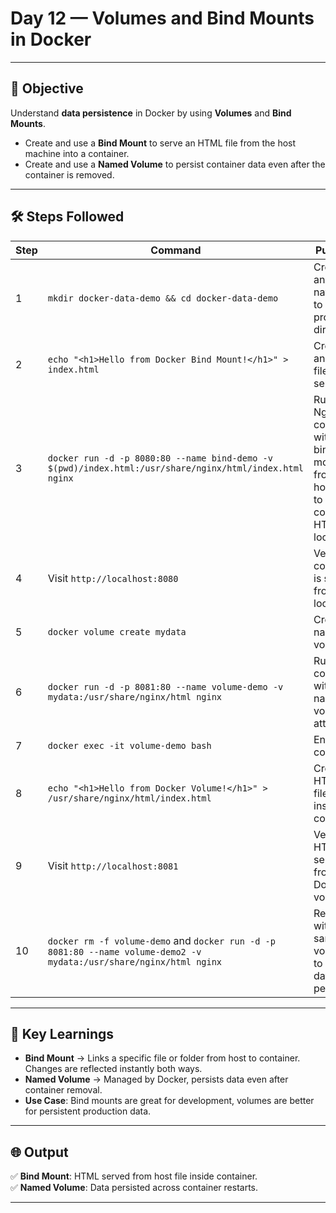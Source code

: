 # Day 12 — Volumes and Bind Mounts in Docker

---

## 🎯 Objective

Understand **data persistence** in Docker by using **Volumes** and **Bind Mounts**.  
- Create and use a **Bind Mount** to serve an HTML file from the host machine into a container.  
- Create and use a **Named Volume** to persist container data even after the container is removed.  

---

## 🛠️ Steps Followed

| Step | Command | Purpose |
|------|---------|---------|
| 1 | `mkdir docker-data-demo && cd docker-data-demo` | Create and navigate to project directory |
| 2 | `echo "<h1>Hello from Docker Bind Mount!</h1>" > index.html` | Create an HTML file to serve |
| 3 | `docker run -d -p 8080:80 --name bind-demo -v $(pwd)/index.html:/usr/share/nginx/html/index.html nginx` | Run an Nginx container with a bind mount from host file to container HTML location |
| 4 | Visit `http://localhost:8080` | Verify content is served from local file |
| 5 | `docker volume create mydata` | Create a named volume |
| 6 | `docker run -d -p 8081:80 --name volume-demo -v mydata:/usr/share/nginx/html nginx` | Run container with named volume attached |
| 7 | `docker exec -it volume-demo bash` | Enter the container |
| 8 | `echo "<h1>Hello from Docker Volume!</h1>" > /usr/share/nginx/html/index.html` | Create HTML file inside container |
| 9 | Visit `http://localhost:8081` | Verify HTML served from Docker volume |
| 10 | `docker rm -f volume-demo` and `docker run -d -p 8081:80 --name volume-demo2 -v mydata:/usr/share/nginx/html nginx` | Restart with same volume to see data persists |

---

## 📌 Key Learnings

- **Bind Mount** → Links a specific file or folder from host to container. Changes are reflected instantly both ways.  
- **Named Volume** → Managed by Docker, persists data even after container removal.  
- **Use Case**: Bind mounts are great for development, volumes are better for persistent production data.  

---

## 🌐 Output

✅ **Bind Mount**: HTML served from host file inside container.  
✅ **Named Volume**: Data persisted across container restarts.  

---
